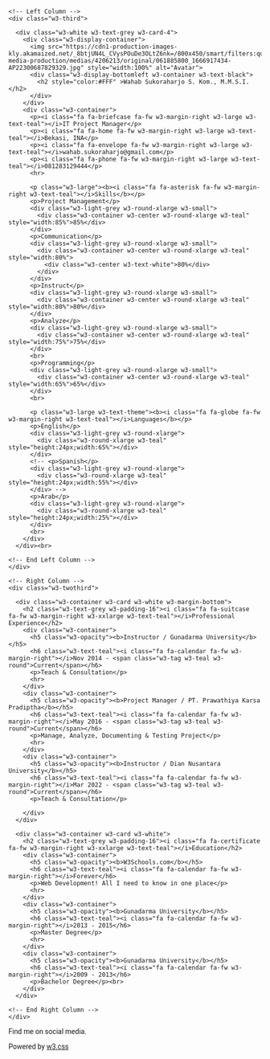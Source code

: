 <html>
<head>
<title>My CV</title>
<meta charset="UTF-8">
<meta name="viewport" content="width=device-width, initial-scale=1">
<link rel="stylesheet" href="https://www.w3schools.com/w3css/4/w3.css">
<link rel='stylesheet' href='https://fonts.googleapis.com/css?family=Roboto'>
<link rel="stylesheet" href="https://cdnjs.cloudflare.com/ajax/libs/font-awesome/4.7.0/css/font-awesome.min.css">
<style>
html,body,h1,h2,h3,h4,h5,h6 {font-family: "Roboto", sans-serif}
</style>
</head>
<body class="w3-light-grey">

<!-- Page Container -->
<div class="w3-content w3-margin-top" style="max-width:1400px;">

  <!-- The Grid -->
  <div class="w3-row-padding">
  
    <!-- Left Column -->
    <div class="w3-third">
    
      <div class="w3-white w3-text-grey w3-card-4">
        <div class="w3-display-container">
          <img src="https://cdn1-production-images-kly.akamaized.net/_8btjUN4L_CVysPOuDe3OLtZ6nk=/800x450/smart/filters:quality(75):strip_icc():format(webp)/kly-media-production/medias/4206213/original/061885800_1666917434-AP22300687829329.jpg" style="width:100%" alt="Avatar">
          <div class="w3-display-bottomleft w3-container w3-text-black">
            <h2 style="color:#FFF" >Wahab Sukoraharjo S. Kom., M.M.S.I.</h2>
          </div>
        </div>
        <div class="w3-container">
          <p><i class="fa fa-briefcase fa-fw w3-margin-right w3-large w3-text-teal"></i>IT Project Manager</p>
          <p><i class="fa fa-home fa-fw w3-margin-right w3-large w3-text-teal"></i>Bekasi, INA</p>
          <p><i class="fa fa-envelope fa-fw w3-margin-right w3-large w3-text-teal"></i>wahab.sukoraharjo@gmail.com</p>
          <p><i class="fa fa-phone fa-fw w3-margin-right w3-large w3-text-teal"></i>081283129444</p>
          <hr>

          <p class="w3-large"><b><i class="fa fa-asterisk fa-fw w3-margin-right w3-text-teal"></i>Skills</b></p>
          <p>Project Management</p>
          <div class="w3-light-grey w3-round-xlarge w3-small">
            <div class="w3-container w3-center w3-round-xlarge w3-teal" style="width:85%">85%</div>
          </div>
          <p>Communication</p>
          <div class="w3-light-grey w3-round-xlarge w3-small">
            <div class="w3-container w3-center w3-round-xlarge w3-teal" style="width:80%">
              <div class="w3-center w3-text-white">80%</div>
            </div>
          </div>
          <p>Instruct</p>
          <div class="w3-light-grey w3-round-xlarge w3-small">
            <div class="w3-container w3-center w3-round-xlarge w3-teal" style="width:80%">80%</div>
          </div>
          <p>Analyze</p>
          <div class="w3-light-grey w3-round-xlarge w3-small">
            <div class="w3-container w3-center w3-round-xlarge w3-teal" style="width:75%">75%</div>
          </div>
          <br>
		  <p>Programming</p>
          <div class="w3-light-grey w3-round-xlarge w3-small">
            <div class="w3-container w3-center w3-round-xlarge w3-teal" style="width:65%">65%</div>
          </div>
          <br>

          <p class="w3-large w3-text-theme"><b><i class="fa fa-globe fa-fw w3-margin-right w3-text-teal"></i>Languages</b></p>
          <p>English</p>
          <div class="w3-light-grey w3-round-xlarge">
            <div class="w3-round-xlarge w3-teal" style="height:24px;width:65%"></div>
          </div>
          <!-- <p>Spanish</p>
          <div class="w3-light-grey w3-round-xlarge">
            <div class="w3-round-xlarge w3-teal" style="height:24px;width:55%"></div>
          </div> -->
          <p>Arab</p>
          <div class="w3-light-grey w3-round-xlarge">
            <div class="w3-round-xlarge w3-teal" style="height:24px;width:25%"></div>
          </div>
          <br>
        </div>
      </div><br>

    <!-- End Left Column -->
    </div>

    <!-- Right Column -->
    <div class="w3-twothird">
    
      <div class="w3-container w3-card w3-white w3-margin-bottom">
        <h2 class="w3-text-grey w3-padding-16"><i class="fa fa-suitcase fa-fw w3-margin-right w3-xxlarge w3-text-teal"></i>Professional Experience</h2>
        <div class="w3-container">
          <h5 class="w3-opacity"><b>Instructor / Gunadarma University</b></h5>
          <h6 class="w3-text-teal"><i class="fa fa-calendar fa-fw w3-margin-right"></i>Nov 2014 - <span class="w3-tag w3-teal w3-round">Current</span></h6>	
          <p>Teach & Consultation</p>
          <hr>
        </div>
		<div class="w3-container">
          <h5 class="w3-opacity"><b>Project Manager / PT. Prawathiya Karsa Pradiptha</b></h5>
          <h6 class="w3-text-teal"><i class="fa fa-calendar fa-fw w3-margin-right"></i>May 2016 - <span class="w3-tag w3-teal w3-round">Current</span></h6>
          <p>Manage, Analyze, Documenting & Testing Project</p>
          <hr>
        </div>
        <div class="w3-container">
          <h5 class="w3-opacity"><b>Instructor / Dian Nusantara University</b></h5>
          <h6 class="w3-text-teal"><i class="fa fa-calendar fa-fw w3-margin-right"></i>Mar 2022 - <span class="w3-tag w3-teal w3-round">Current</span></h6>	
          <p>Teach & Consultation</p>
     
        </div>
      </div>

      <div class="w3-container w3-card w3-white">
        <h2 class="w3-text-grey w3-padding-16"><i class="fa fa-certificate fa-fw w3-margin-right w3-xxlarge w3-text-teal"></i>Education</h2>
        <div class="w3-container">
          <h5 class="w3-opacity"><b>W3Schools.com</b></h5>
          <h6 class="w3-text-teal"><i class="fa fa-calendar fa-fw w3-margin-right"></i>Forever</h6>
          <p>Web Development! All I need to know in one place</p>
          <hr>
        </div>
        <div class="w3-container">
          <h5 class="w3-opacity"><b>Gunadarma University</b></h5>
          <h6 class="w3-text-teal"><i class="fa fa-calendar fa-fw w3-margin-right"></i>2013 - 2015</h6>
          <p>Master Degree</p>
          <hr>
        </div>
        <div class="w3-container">
          <h5 class="w3-opacity"><b>Gunadarma University</b></h5>
          <h6 class="w3-text-teal"><i class="fa fa-calendar fa-fw w3-margin-right"></i>2009 - 2013</h6>
          <p>Bachelor Degree</p><br>
        </div>
      </div>

    <!-- End Right Column -->
    </div>
    
	
  <!-- End Grid -->
  </div>
  
  <!-- End Page Container -->
</div>

<footer class="w3-container w3-teal w3-center w3-margin-top">
  <p>Find me on social media.</p>
  <i class="fa fa-facebook-official w3-hover-opacity"></i>
  <i class="fa fa-instagram w3-hover-opacity"></i>
  <i class="fa fa-snapchat w3-hover-opacity"></i>
  <i class="fa fa-pinterest-p w3-hover-opacity"></i>
  <i class="fa fa-twitter w3-hover-opacity"></i>
  <i class="fa fa-linkedin w3-hover-opacity"></i>
  <p>Powered by <a href="https://www.w3schools.com/w3css/default.asp" target="_blank">w3.css</a></p>
</footer>

</body>
</html>
